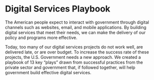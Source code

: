 # Digital Services Playbook

The American people expect to interact with government through digital channels such as websites, email, and mobile applications. By building digital services that meet their needs, we can make the delivery of our policy and programs more effective.   

Today, too many of our digital services projects do not work well, are delivered late, or are over budget. To increase the success rate of these projects, the U.S. Government needs a new approach. We created a playbook of 13 key “plays” drawn from successful practices from the private sector and government that, if followed together, will help government build effective digital services.
